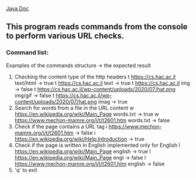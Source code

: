 [Java Doc](api/com/company/package-summary.html)
## This program reads commands from the console to perform various URL checks.  

### Command list:
  Examples of the commands structure -> the expected result
1. Checking the content type of the http headers
    t https://cs.hac.ac.il text/html -> true
    t https://cs.hac.ac.il text -> true
    t https://cs.hac.ac.il img -> false
    t https://cs.hac.ac.il/wp-content/uploads/2020/07/hat.png img/gif -> false
    t https://cs.hac.ac.il/wp-content/uploads/2020/07/hat.png imag -> true
2. Search for words from a file in the URL content
    w https://en.wikipedia.org/wiki/Main_Page words.txt -> true
    w https://www.mechon-mamre.org/i/t/t2601.htm words.txt -> false
3. Check if the page contains a URL tag
    i https://www.mechon-mamre.org/i/t/t2601.htm -> false
    i https://en.wikipedia.org/wiki/Help:Introduction -> true
4. Check if the page is written in English implemented only for English
    l https://en.wikipedia.org/wiki/Main_Page english -> true
    l https://en.wikipedia.org/wiki/Main_Page engl -> false
    l https://www.mechon-mamre.org/i/t/t2601.htm english -> false
5. 'q' to exit
